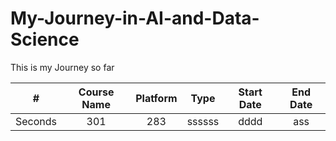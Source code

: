 # My-Journey-in-AI-and-Data-Science
This is my Journey so far


| #| Course Name  | Platform  | Type | Start Date | End Date |
| :---:   | :-: | :-: |:---: | :---: |:---: |
| Seconds | 301 | 283 |ssssss| dddd|ass|
